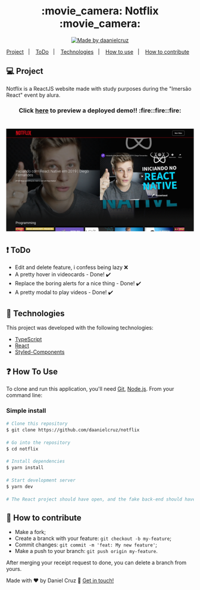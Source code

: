 <h1 align="center">
:movie_camera: Notflix :movie_camera:
</h1>

<p align="center">
<a href="https://www.linkedin.com/in/danielfercruz/">
<img alt="Made by daanielcruz" src="https://img.shields.io/badge/made%20by-daanielcruz-%2304D361">
</a>
  
</p>
<p align="center">
  <a href="#-project">Project</a>&nbsp;&nbsp;&nbsp;|&nbsp;&nbsp;&nbsp;
  <a href="#-todo">ToDo</a>&nbsp;&nbsp;&nbsp;|&nbsp;&nbsp;&nbsp;
  <a href="#-technologies">Technologies</a>&nbsp;&nbsp;&nbsp;|&nbsp;&nbsp;&nbsp;
  <a href="#-how-to-use">How to use</a>&nbsp;&nbsp;&nbsp;|&nbsp;&nbsp;&nbsp;
  <a href="#-how-to-contribute">How to contribute</a>&nbsp;&nbsp;&nbsp;
</p>

## 💻 Project

Notflix is a ReactJS website made with study purposes during the "Imersão React" event by alura.

<h3 align="center">
Click <a href="https://notflix-one.vercel.app/" target="_blank">here</a> to preview a deployed demo!! :fire::fire::fire:
</h3>

<h1 align="center">
 <img alt="Example" title="Example" src=".github/notflix_presentation.gif" width="800px" />
</h1>

## ❗ ToDo

- Edit and delete feature, i confess being lazy ❌
- A pretty hover in videocards - Done! ✔️
- Replace the boring alerts for a nice thing - Done! ✔️
- A pretty modal to play videos - Done! ✔️

## 🔧 Technologies

This project was developed with the following technologies:

- [TypeScript][typescript]
- [React][reactjs]
- [Styled-Components](https://styled-components.com/)

## ❓ How To Use

To clone and run this application, you'll need [Git](https://git-scm.com), [Node.js][nodejs].
From your command line:

### Simple install

```bash
# Clone this repository
$ git clone https://github.com/daanielcruz/notflix

# Go into the repository
$ cd notflix

# Install dependencies
$ yarn install

# Start development server
$ yarn dev

# The React project should have open, and the fake back-end should have running at port 8080.
```

## 🤔 How to contribute

- Make a fork;
- Create a branck with your feature: `git checkout -b my-feature`;
- Commit changes: `git commit -m 'feat: My new feature'`;
- Make a push to your branch: `git push origin my-feature`.

After merging your receipt request to done, you can delete a branch from yours.

Made with ♥ by Daniel Cruz :wave: [Get in touch!](https://www.linkedin.com/in/danielfercruz/)

[nodejs]: https://nodejs.org/
[typescript]: https://www.typescriptlang.org/
[reactjs]: https://reactjs.org
[styled-components]: https://styled-components.com/
[yarn]: https://yarnpkg.com/
[vs]: https://code.visualstudio.com/
[vceditconfig]: https://marketplace.visualstudio.com/items?itemName=EditorConfig.EditorConfig
[vceslint]: https://marketplace.visualstudio.com/items?itemName=dbaeumer.vscode-eslint
[prettier]: https://marketplace.visualstudio.com/items?itemName=esbenp.prettier-vscode
